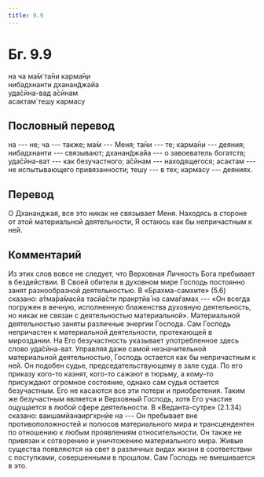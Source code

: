 ```yaml
---
title: 9.9
---
```


# Бг. 9.9
на ча ма̄м̇ та̄ни карма̄н̣и<br/>
нибадхнанти дханан̃джайа<br/>
уда̄сӣна-вад а̄сӣнам<br/>
асактам̇ тешу кармасу
## Пословный перевод

на --- не; ча --- также; ма̄м --- Меня; та̄ни --- те; карма̄н̣и --- деяния;
нибадхнанти --- связывают; дханан̃джайа --- о завоеватель богатств;
уда̄сӣна-ват --- как безучастного; а̄сӣнам --- находящегося; асактам ---
не испытывающего привязанности; тешу --- в тех; кармасу --- деяниях.

## Перевод

О Дхананджая, все это никак не связывает Меня. Находясь в стороне от
этой материальной деятельности, Я остаюсь как бы непричастным к ней.

## Комментарий

Из этих слов вовсе не следует, что Верховная Личность Бога пребывает в
бездействии. В Своей обители в духовном мире Господь постоянно занят
разнообразной деятельностью. В «Брахма-самхите» (5.6) сказано:
а̄тма̄ра̄масйа тасйа̄сти пракр̣тйа̄ на сама̄гамах̣ --- «Он всегда погружен в
вечную, исполненную блаженства духовную деятельность, но никак не связан
с деятельностью материальной». Материальной деятельностью заняты
различные энергии Господа. Сам Господь непричастен к материальной
деятельности, протекающей в мироздании. На Его безучастность указывает
употребленное здесь слово уда̄сӣна-ват. Управляя даже самой
незначительной материальной деятельностью, Господь остается как бы
непричастным к ней. Он подобен судье, председательствующему в зале суда.
По его приказу кого-то казнят, кого-то сажают в тюрьму, а кому-то
присуждают огромное состояние, однако сам судья остается безучастным.
Его не касаются все эти потери и приобретения. Таким же безучастным
является и Верховный Господь, хотя Его участие ощущается в любой сфере
деятельности. В «Веданта-сутре» (2.1.34) сказано: ваишамйанаиргхр̣н̣йе на
--- Он пребывает вне противоположностей и полюсов материального мира и
трансцендентен по отношению к любым проявлениям относительности. Он
также не привязан к сотворению и уничтожению материального мира. Живые
существа появляются на свет в различных видах жизни в соответствии с
поступками, совершенными в прошлом. Сам Господь не вмешивается в это.
